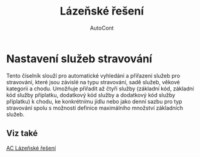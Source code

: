 ﻿---
    title: "Lázeňské řešení"
    author: AutoCont
    ms.date: 04/30/2018
    ms.topic: article
    ms.prod: dynamics-nav-2017
    ms.contentlocale: cs-cz
    ms.lasthandoff: 04/30/2018
---

# Nastavení služeb stravování

Tento číselník slouží pro automatické vyhledání a přiřazení služeb pro stravování, které jsou závislé na typu stravování, sadě služeb, věkové kategorii a chodu. Umožňuje přiřadit až čtyři služby (základní kód, základní kód služby příplatku, dodatkový kód služby a dodatkový kód služby příplatku) k chodu, ke konkrétnímu jídlu nebo jako denní sazbu pro typ stravování spolu s možností definice maximálního množství základních služeb. 


## <a name="see-also"></a>Viz také
[AC Lázeňské řešení](ac-spa-solution.md)